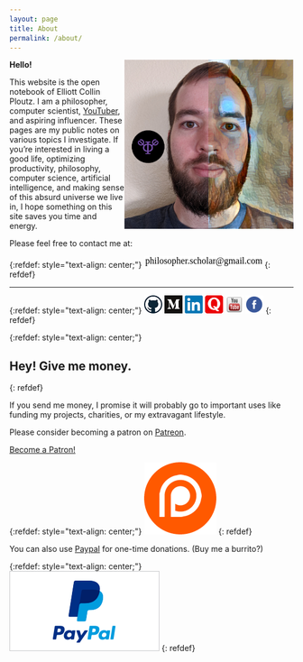 ```yaml
---
layout: page
title: About
permalink: /about/
---
```


**Hello!** <img src="../images/selfie500m.png" align="right" height="300" width="300">

This website is the open notebook of Elliott Collin Ploutz. I am a philosopher, computer scientist, [YouTuber](https://www.youtube.com/c/PhilosopherScholar), and aspiring influencer. These pages are my public notes on various topics I investigate. If you’re interested in living a good life, optimizing productivity, philosophy, computer science, artificial intelligence, and making sense of this absurd universe we live in, I hope something on this site saves you time and energy.

Please feel free to contact me at:

{:refdef: style="text-align: center;"}
 ![Email](../images/email.png)
{: refdef}

---

{:refdef: style="text-align: center;"}
 [![Github](../images/github_logo.png)](https://github.com/auxsophia)
 [![Medium](../images/medium_logo.ico)](https://medium.com/@philosopher.scholar)
 [![LinkedIn](../images/linkedin_logo.png)](https://www.linkedin.com/in/elliottploutz/)
 [![Quora](../images/quora_logo.png)](https://www.quora.com/profile/Elliott-Collin-Ploutz)
 [![YouTube](../images/YouTube-icon.png)](https://www.youtube.com/c/PhilosopherScholar)
 [![Facebook](../images/facebook_logo.png)](https://fb.me/philosopherscholar)
{: refdef}

{:refdef: style="text-align: center;"}
## Hey! Give me money.
{: refdef}

If you send me money, I promise it will probably go to important uses like funding my projects, charities, or my extravagant lifestyle.

Please consider becoming a patron on [Patreon](https://www.patreon.com/philosopherscholar).

<a href="https://www.patreon.com/bePatron?u=12450094" data-patreon-widget-type="become-patron-button">Become a Patron!</a><script async src="https://c6.patreon.com/becomePatronButton.bundle.js"></script>

{:refdef: style="text-align: center;"}
[![Patreon](../images/patreon_logo.png)](https://www.patreon.com/philosopherscholar)
{: refdef}


You can also use [Paypal](https://www.paypal.me/ploutze) for one-time donations. (Buy me a burrito?)

{:refdef: style="text-align: center;"}
[![Paypal](../images/paypal_logo.png)](https://www.paypal.me/ploutze)
{: refdef}
